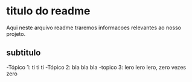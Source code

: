 # titulo do readme

Aqui neste arquivo readme traremos informacoes relevantes ao nosso projeto.

## subtitulo

-Tópico 1: ti ti ti
-Tópico 2: bla bla bla
-topico 3: lero lero lero, zero vezes zero
